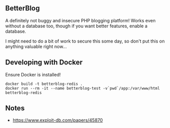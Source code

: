 ## BetterBlog

A definitely not buggy and insecure PHP blogging platform! Works even without a database too, though if you want better features, enable a database.

I might need to do a bit of work to secure this some day, so don't put this on anything valuable right now...

## Developing with Docker

Ensure Docker is installed!

```
docker build -t betterblog-redis .
docker run --rm -it --name betterblog-test -v`pwd`/app:/var/www/html betterblog-redis
```

## Notes

* https://www.exploit-db.com/papers/45870


